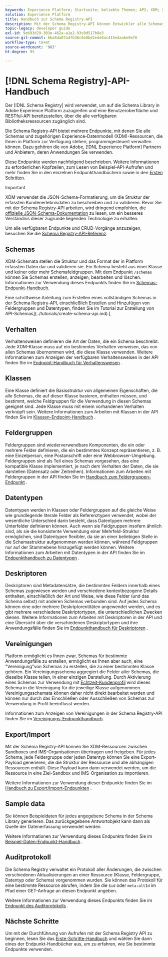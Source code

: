 ```yaml
---
keywords: Experience Platform; Startseite; beliebte Themen; API; XDM; XDM; XDM-System; Experience-Datenmodell; Experience-Datenmodell; Experience-Datenmodell; Datenmodell; Datenmodell; Schemaregistrierung; Schema Registry;
solution: Experience Platform
title: Handbuch zur Schema Registry-API
description: Mit der Schema Registry-API können Entwickler alle Schemas und zugehörigen Experience-Datenmodell (XDM)-Ressourcen in Adobe Experience Platform programmgesteuert verwalten. In diesem Handbuch erfahren Sie, wie Sie wichtige Vorgänge mit der API durchführen.
topic-legacy: developer guide
exl-id: 9e693d29-303e-462a-a1e2-93c0d517b8e3
source-git-commit: 6ba8da07a4fb36c6e8bd2ede8ac415edaabe0ef6
workflow-type: tm+mt
source-wordcount: '983'
ht-degree: 9%

---
```


# [!DNL Schema Registry]-API-Handbuch

Der [!DNL Schema Registry] wird verwendet, um auf die Schema Library in Adobe Experience Platform zuzugreifen und eine Benutzeroberfläche und RESTful-API bereitzustellen, über die alle verfügbaren Bibliotheksressourcen zugänglich sind.

Die Schema Registry-API bietet mehrere Endpunkte, mit denen Sie alle Schemas und zugehörigen Experience-Datenmodell (XDM)-Ressourcen, die Ihnen in Platform zur Verfügung stehen, programmgesteuert verwalten können. Dazu gehören die von Adobe, [!DNL Experience Platform] Partnern und Anbietern, deren Anwendungen Sie verwenden.

Diese Endpunkte werden nachfolgend beschrieben. Weitere Informationen zu erforderlichen Kopfzeilen, zum Lesen von Beispiel-API-Aufrufen und mehr finden Sie in den einzelnen Endpunkthandbüchern sowie in den [Ersten Schritten](./getting-started.md).

>[!IMPORTANT]
>
>XDM verwendet die JSON-Schema-Formatierung, um die Struktur der erfassten Kundenerlebnisdaten zu beschreiben und zu validieren. Bevor Sie mit der Schema Registry-API arbeiten, wird dringend empfohlen, die [offizielle JSON-Schema-Dokumentation](https://json-schema.org/) zu lesen, um ein besseres Verständnis dieser zugrunde liegenden Technologie zu erhalten.

Um alle verfügbaren Endpunkte und CRUD-Vorgänge anzuzeigen, besuchen Sie die [Schema Registry-API-Referenz](https://www.adobe.io/experience-platform-apis/references/schema-registry/).

## Schemas

XDM-Schemata stellen die Struktur und das Format der in Platform erfassten Daten dar und validieren sie. Ein Schema besteht aus einer Klasse und keiner oder mehr Schemafeldgruppen. Mit dem Endpunkt `/schemas` können Sie Schemas erstellen, anzeigen, bearbeiten und löschen. Informationen zur Verwendung dieses Endpunkts finden Sie im [Schemas-Endpunkt-Handbuch](./schemas.md).

Eine schrittweise Anleitung zum Erstellen eines vollständigen Schemas in der Schema Registry-API, einschließlich Erstellen und Hinzufügen von Feldergruppen und Datentypen, finden Sie im Tutorial zur Erstellung von API-Schemas](../tutorials/create-schema-api.md).[

## Verhalten

Verhaltensweisen definieren die Art der Daten, die ein Schema beschreibt. Jede XDM-Klasse muss auf ein bestimmtes Verhalten verweisen, das von allen Schemas übernommen wird, die diese Klasse verwenden. Weitere Informationen zum Anzeigen der verfügbaren Verhaltensweisen in der API finden Sie im [Endpoint-Handbuch für Verhaltensweisen](./behaviors.md) .

## Klassen

Eine Klasse definiert die Basisstruktur von allgemeinen Eigenschaften, die alle Schemas, die auf dieser Klasse basieren, enthalten müssen, und bestimmt, welche Feldgruppen für die Verwendung in diesen Schemas geeignet sind. Jede Klasse muss mit einem vorhandenen Verhalten verknüpft sein. Weitere Informationen zum Arbeiten mit Klassen in der API finden Sie im [Klassen-Endpoint-Handbuch](./classes.md) .

## Feldergruppen

Feldergruppen sind wiederverwendbare Komponenten, die ein oder mehrere Felder definieren, die ein bestimmtes Konzept repräsentieren, z. B. eine Einzelperson, eine Postanschrift oder eine Webbrowser-Umgebung. Feldergruppen sind als Teil eines Schemas vorgesehen, das eine kompatible Klasse implementiert, je nach dem Verhalten der Daten, die sie darstellen (Datensatz oder Zeitreihen). Informationen zum Arbeiten mit Feldergruppen in der API finden Sie im [Handbuch zum Feldergruppen-Endpunkt](./field-groups.md) .

## Datentypen

Datentypen werden in Klassen oder Feldergruppen auf die gleiche Weise wie grundlegende literale Felder als Referenztypen verwendet, wobei der wesentliche Unterschied darin besteht, dass Datentypen mehrere Unterfelder definieren können. Auch wenn sie Feldgruppen insofern ähnlich sind, als sie die konsistente Verwendung einer Mehrfeld-Struktur ermöglichen, sind Datentypen flexibler, da sie an einer beliebigen Stelle in die Schemastruktur aufgenommen werden können, während Feldgruppen nur auf der Stammebene hinzugefügt werden können. Weitere Informationen zum Arbeiten mit Datentypen in der API finden Sie im [Endpunkthandbuch zu Datentypen](./data-types.md) .

## Deskriptoren

Deskriptoren sind Metadatensätze, die bestimmten Feldern innerhalb eines Schemas zugewiesen werden und verschiedene kontextbezogene Details enthalten, einschließlich der Art und Weise, wie diese Felder (und das Schema selbst) mit anderen Schemas verbunden sind. Auf jedes Schema können eine oder mehrere Deskriptorentitäten angewendet werden, und es gibt mehrere verschiedene Deskriptortypen, die unterschiedlichen Zwecken dienen. Weitere Informationen zum Arbeiten mit Deskriptoren in der API und eine Übersicht über die verschiedenen Deskriptortypen und ihre Anwendungsfälle finden Sie im [Endpunkthandbuch für Deskriptoren](./descriptors.md) .

## Vereinigungen

Platform ermöglicht es Ihnen zwar, Schemas für bestimmte Anwendungsfälle zu erstellen, ermöglicht es Ihnen aber auch, eine &quot;Vereinigung&quot;von Schemas zu erstellen, die zu einer bestimmten Klasse gehören. Ein Vereinigungsschema aggregiert die Felder aller Schemas, die dieselbe Klasse teilen, in einer einzigen Darstellung. Durch Aktivierung eines Schemas zur Verwendung mit [Echtzeit-Kundenprofil](../../profile/home.md) wird dieses Schema in die Vereinigung für die jeweilige Klasse aufgenommen. Vereinigungsschemata können daher nicht direkt bearbeitet werden und können nur durch das Einschließen oder Ausschließen von Schemas zur Verwendung in Profil beeinflusst werden.

Informationen zum Anzeigen von Vereinigungen in der Schema Registry-API finden Sie im [Vereinigungs-Endpunkthandbuch](./unions.md).

## Export/Import

Mit der Schema Registry-API können Sie XDM-Ressourcen zwischen Sandboxes und IMS-Organisationen übertragen und freigeben. Für jedes Schema, jede Feldergruppe oder jeden Datentyp können Sie eine Export-Payload generieren, die die Struktur der Ressource und alle abhängigen Ressourcen enthält. Diese Payload kann dann verwendet werden, um die Ressource in eine Ziel-Sandbox und IMS-Organisation zu importieren.

Weitere Informationen zur Verwendung dieser Endpunkte finden Sie im [Handbuch zu Export/Import-Endpunkten](./export-import.md) .

## Sample data

Sie können Beispieldaten für jedes angegebene Schema in der Schema Library generieren. Das zurückgegebene Antwortobjekt kann dann als Quelle der Datenerfassung verwendet werden.

Weitere Informationen zur Verwendung dieses Endpunkts finden Sie im [Beispiel-Daten-Endpunkt-Handbuch](./sample-data.md) .

## Auditprotokoll

Die Schema Registry verwaltet ein Protokoll aller Änderungen, die zwischen verschiedenen Aktualisierungen an einer Ressource (Klasse, Feldergruppe, Datentyp oder Schema) vorgenommen wurden. Sie können das Protokoll für eine bestimmte Ressource abrufen, indem Sie die `$id` oder `meta:altId` im Pfad einer GET-Anfrage an diesen Endpunkt angeben.

Weitere Informationen zur Verwendung dieses Endpunkts finden Sie im [Endpunkt des Auditprotokolls](./audit-log.md) .

## Nächste Schritte

Um mit der Durchführung von Aufrufen mit der Schema Registry API zu beginnen, lesen Sie das [Erste-Schritte-Handbuch](./getting-started.md) und wählen Sie dann eines der Endpunkt-Handbücher aus, um zu erfahren, wie Sie bestimmte Endpunkte verwenden.
